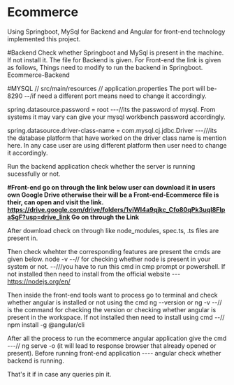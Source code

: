 # Ecommerce
Using Springboot, MySql for Backend and Angular for front-end technology implemented this project.

#Backend
Check whether Springboot and MySql is present in the machine.
If not install it.
The file for Backend is given. For Front-end the link is given as follows,
Things need to modify to run the backend in Springboot.
Ecommerce-Backend 

#MYSQL
// src/main/resources // application.properties
The port will be- 8290 --/if need a different port means need to change it accordingly.

spring.datasource.password = root  ---//its the password of mysql. From systems it may vary can give your mysql workbench password accordingly.

spring.datasource.driver-class-name = com.mysql.cj.jdbc.Driver  ---///its the database platform that have worked on the driver class name is mention here.
In any case user are using different platform then user need to change it accordingly.

Run the backend application check whether the server is running sucessfully or not.

**#Front-end
go on through the link below user can download it in users own Google Drive otherwise their will be a Front-end-Ecommerce file is their,
can open and visit the link.
https://drive.google.com/drive/folders/1viWI4a9qjkc_Cfo80qPk3uql8FlpaSgF?usp=drive_link
Go on through the Link**

After download check on through like node_modules, spec.ts, .ts files are present in.

Then check whehter the corresponding features are present the cmds are given below.
node -v   --// for checking whether node is present in your system or not.    --///you have to run this cmd in cmp prompt or powershell.
If not installed then need to install from the official website --- https://nodejs.org/en/

Then inside the front-end tools want to process go to terminal and check whether angular is installed or not using the cmd
ng --version or ng -v  --// is the command for checking the version or checking whether angular is present in the workspace.
If not installed then need to install using cmd --// npm install -g @angular/cli

After all the process to run the ecommerce angular application give the cmd ---// ng serve -o (it will lead to response browser that already opened or present).
Before running front-end application ---- angular  check whether backend is running.


That's it if in case any queries pin it.
